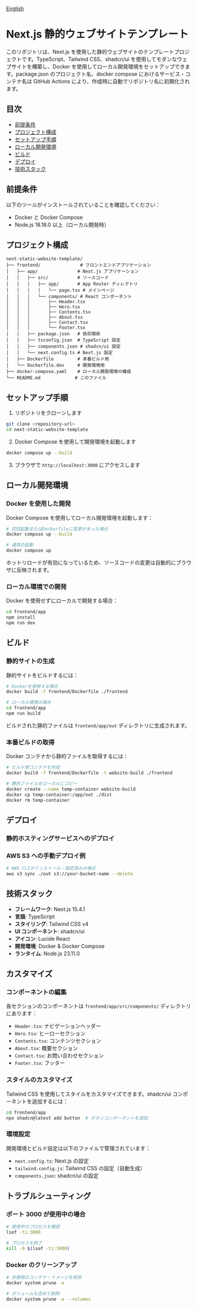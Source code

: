 [English](./README-en.md)

# Next.js 静的ウェブサイトテンプレート

このリポジトリは、Next.js を使用した静的ウェブサイトのテンプレートプロジェクトです。TypeScript、Tailwind CSS、shadcn/ui を使用してモダンなウェブサイトを構築し、Docker を使用してローカル開発環境をセットアップできます。package.json のプロジェクト名、docker compose におけるサービス・コンテナ名は GitHub Actions により、作成時に自動でリポジトリ名に初期化されます。

## 目次

- [前提条件](#前提条件)
- [プロジェクト構成](#プロジェクト構成)
- [セットアップ手順](#セットアップ手順)
- [ローカル開発環境](#ローカル開発環境)
- [ビルド](#ビルド)
- [デプロイ](#デプロイ)
- [技術スタック](#技術スタック)

## 前提条件

以下のツールがインストールされていることを確認してください：

- Docker と Docker Compose
- Node.js 18.18.0 以上（ローカル開発時）

## プロジェクト構成

```
next-static-website-template/
├── frontend/               # フロントエンドアプリケーション
│   ├── app/               # Next.js アプリケーション
│   │   ├── src/           # ソースコード
│   │   │   ├── app/       # App Router ディレクトリ
│   │   │   │   └── page.tsx # メインページ
│   │   │   └── components/ # React コンポーネント
│   │   │       ├── Header.tsx
│   │   │       ├── Hero.tsx
│   │   │       ├── Contents.tsx
│   │   │       ├── About.tsx
│   │   │       ├── Contact.tsx
│   │   │       └── Footer.tsx
│   │   ├── package.json   # 依存関係
│   │   ├── tsconfig.json  # TypeScript 設定
│   │   ├── components.json # shadcn/ui 設定
│   │   └── next.config.ts # Next.js 設定
│   ├── Dockerfile         # 本番ビルド用
│   └── Dockerfile.dev     # 開発環境用
├── docker-compose.yaml    # ローカル開発環境の構成
└── README.md             # このファイル
```

## セットアップ手順

1. リポジトリをクローンします

```bash
git clone <repository-url>
cd next-static-website-template
```

2. Docker Compose を使用して開発環境を起動します

```bash
docker compose up --build
```

3. ブラウザで `http://localhost:3000` にアクセスします

## ローカル開発環境

### Docker を使用した開発

Docker Compose を使用してローカル開発環境を起動します：

```bash
# 初回起動またはDockerfileに変更があった場合
docker compose up --build

# 通常の起動
docker compose up
```

ホットリロードが有効になっているため、ソースコードの変更は自動的にブラウザに反映されます。

### ローカル環境での開発

Docker を使用せずにローカルで開発する場合：

```bash
cd frontend/app
npm install
npm run dev
```

## ビルド

### 静的サイトの生成

静的サイトをビルドするには：

```bash
# Dockerを使用する場合
docker build -f frontend/Dockerfile ./frontend

# ローカル環境の場合
cd frontend/app
npm run build
```

ビルドされた静的ファイルは `frontend/app/out` ディレクトリに生成されます。

### 本番ビルドの取得

Docker コンテナから静的ファイルを取得するには：

```bash
# ビルド用コンテナを作成
docker build -f frontend/Dockerfile -t website-build ./frontend

# 静的ファイルをローカルにコピー
docker create --name temp-container website-build
docker cp temp-container:/app/out ./dist
docker rm temp-container
```

## デプロイ

### 静的ホスティングサービスへのデプロイ

### AWS S3 への手動デプロイ例

```bash
# AWS CLIがインストール・設定済みの場合
aws s3 sync ./out s3://your-bucket-name --delete
```

## 技術スタック

- **フレームワーク**: Next.js 15.4.1
- **言語**: TypeScript
- **スタイリング**: Tailwind CSS v4
- **UI コンポーネント**: shadcn/ui
- **アイコン**: Lucide React
- **開発環境**: Docker & Docker Compose
- **ランタイム**: Node.js 23.11.0

## カスタマイズ

### コンポーネントの編集

各セクションのコンポーネントは `frontend/app/src/components/` ディレクトリにあります：

- `Header.tsx`: ナビゲーションヘッダー
- `Hero.tsx`: ヒーローセクション
- `Contents.tsx`: コンテンツセクション
- `About.tsx`: 概要セクション
- `Contact.tsx`: お問い合わせセクション
- `Footer.tsx`: フッター

### スタイルのカスタマイズ

Tailwind CSS を使用してスタイルをカスタマイズできます。shadcn/ui コンポーネントを追加するには：

```bash
cd frontend/app
npx shadcn@latest add button  # ボタンコンポーネントを追加
```

### 環境設定

開発環境とビルド設定は以下のファイルで管理されています：

- `next.config.ts`: Next.js の設定
- `tailwind.config.js`: Tailwind CSS の設定（自動生成）
- `components.json`: shadcn/ui の設定

## トラブルシューティング

### ポート 3000 が使用中の場合

```bash
# 使用中のプロセスを確認
lsof -ti:3000

# プロセスを終了
kill -9 $(lsof -ti:3000)
```

### Docker のクリーンアップ

```bash
# 未使用のコンテナ・イメージを削除
docker system prune -a

# ボリュームも含めて削除
docker system prune -a --volumes
```
